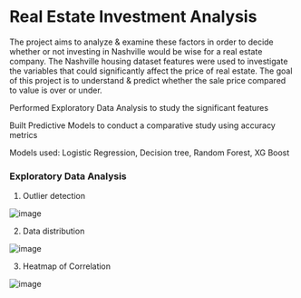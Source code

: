 # Real Estate Investment Analysis

The project aims to analyze & examine these factors in order to decide whether or not investing in Nashville would be wise for a real estate company.
The Nashville housing dataset features were used to investigate the variables that could significantly affect the price of real estate.
The goal of this project is to understand & predict whether the sale price compared to value is over or under.

Performed Exploratory Data Analysis to study the significant features

Built Predictive Models to conduct a comparative study using accuracy metrics

Models used: Logistic Regression, Decision tree, Random Forest, XG Boost 

### Exploratory Data Analysis

1. Outlier detection
   
![image](https://github.com/kpooja2597/Real-Estate-Investment-Analysis/assets/36571510/3df0f0b8-04d5-48a1-a944-6d55dccb4e9f)

2. Data distribution

![image](https://github.com/kpooja2597/Real-Estate-Investment-Analysis/assets/36571510/a7f05d18-a2dd-4712-bc98-ff15d4c9e4ff)

3. Heatmap of Correlation

![image](https://github.com/kpooja2597/Real-Estate-Investment-Analysis/assets/36571510/43e2f8ed-9b95-458b-8c26-f6cb30c22077)








